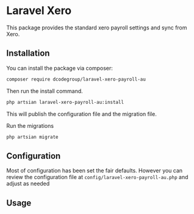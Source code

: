 # Laravel Xero

This package provides the standard xero payroll settings and sync from Xero.

## Installation

You can install the package via composer:

```bash
composer require dcodegroup/laravel-xero-payroll-au
```

Then run the install command.

```bash
php artsian laravel-xero-payroll-au:install
```

This will publish the configuration file and the migration file.

Run the migrations

```bash
php artsian migrate
```

## Configuration

Most of configuration has been set the fair defaults. However you can review the configuration file at `config/laravel-xero-payroll-au.php` and adjust as needed


## Usage
